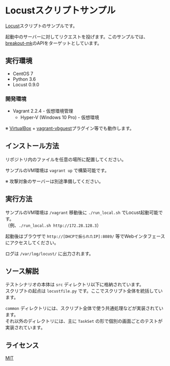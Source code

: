 # Locustスクリプトサンプル
[Locust](http://locust.io/)スクリプトのサンプルです。

起動中のサーバーに対してリクエストを投げます。このサンプルでは、[breakout-mk](https://github.com/ktanakaj/breakout-mk)のAPIをターゲットとしています。

## 実行環境
* CentOS 7
* Python 3.6
* Locust 0.9.0

### 開発環境
* Vagrant 2.2.4 - 仮想環境管理
    * Hyper-V (Windows 10 Pro) - 仮想環境

※ [VirtualBox](https://www.virtualbox.org/) + [vagrant-vbguest](https://github.com/dotless-de/vagrant-vbguest)プラグイン等でも動作します。

## インストール方法
リポジトリ内のファイルを任意の場所に配置してください。

サンプルのVM環境は `vagrant up` で構築可能です。

※ 攻撃対象のサーバーは別途準備してください。

## 実行方法
サンプルのVM環境は `/vagrant` 移動後に `./run_local.sh` でLocust起動可能です。  
（例、`./run_local.sh http://172.28.128.3`）

起動後はブラウザで `http://[DHCPで振られたIP]:8089/` 等でWebインタフェースにアクセスしてください。

ログは `/var/log/locust/` に出力されます。

## ソース解説
テストシナリオの本体は `src` ディレクトリ以下に格納されています。  
スクリプトの起点は `locustfile.py` です。ここでスクリプト全体を統括しています。

`common` ディレクトリには、スクリプト全体で使う共通処理などが実装されています。  
それ以外のディレクトリには、主に `TaskSet` の形で個別の画面ごとのテストが実装されています。  

## ライセンス
[MIT](https://github.com/ktanakaj/locust-example/blob/master/LICENSE)
